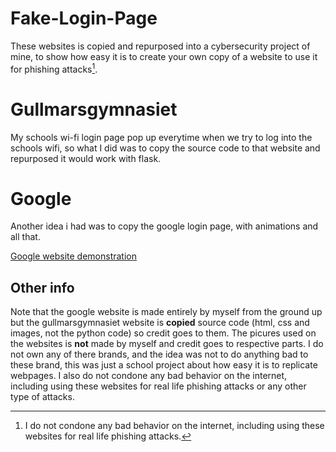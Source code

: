 # Fake-Login-Page

These websites is copied and repurposed into a cybersecurity project of mine, to show how easy it is to create your own copy of a website to use it for phishing attacks[^1].

# Gullmarsgymnasiet
My schools wi-fi login page pop up everytime when we try to log into the schools wifi, so what I did was to copy the source code to that website and repurposed it would work with flask.

# Google
Another idea i had was to copy the google login page, with animations and all that.

[Google website demonstration](https://youtu.be/28ltPylwONo)

## Other info
Note that the google website is made entirely by myself from the ground up but the gullmarsgymnasiet website is **copied** source code (html, css and images, not the python code) so credit goes to them.
The picures used on the websites is **not** made by myself and credit goes to respective parts.
I do not own any of there brands, and the idea was not to do anything bad to these brand, this was just a school project about how easy it is to replicate webpages.
I also do not condone any bad behavior on the internet, including using these websites for real life phishing attacks or any other type of attacks.





[^1]: I do not condone any bad behavior on the internet, including using these websites for real life phishing attacks.
